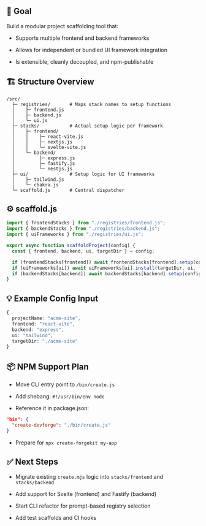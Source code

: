 ## 🎯 Goal

Build a modular project scaffolding tool that:

- Supports multiple frontend and backend frameworks
    
- Allows for independent or bundled UI framework integration
    
- Is extensible, cleanly decoupled, and npm-publishable
    

## 🏗️ Structure Overview

```
/src/
  ├─ registries/       # Maps stack names to setup functions
  │    ├─ frontend.js
  │    ├─ backend.js
  │    └─ ui.js
  ├─ stacks/           # Actual setup logic per framework
  │    ├─ frontend/
  │    │    ├─ react-vite.js
  │    │    ├─ nextjs.js
  │    │    └─ svelte-vite.js 
  │    └─ backend/
  │         ├─ express.js
  │         ├─ fastify.js
  │         └─ nestjs.js 
  ├─ ui/               # Setup logic for UI frameworks
  │    ├─ tailwind.js
  │    └─ chakra.js
  └─ scaffold.js       # Central dispatcher
```

## ⚙️ scaffold.js

```ts
import { frontendStacks } from "./registries/frontend.js";
import { backendStacks } from "./registries/backend.js";
import { uiFrameworks } from "./registries/ui.js";

export async function scaffoldProject(config) {
  const { frontend, backend, ui, targetDir } = config;

  if (frontendStacks[frontend]) await frontendStacks[frontend].setup(config);
  if (uiFrameworks[ui]) await uiFrameworks[ui].install(targetDir, ui, frontend);
  if (backendStacks[backend]) await backendStacks[backend].setup(config);
}
```

## 💡 Example Config Input

```ts
{
  projectName: "acme-site",
  frontend: "react-vite",
  backend: "express",
  ui: "tailwind",
  targetDir: "./acme-site"
}
```

## 📦 NPM Support Plan

- Move CLI entry point to `/bin/create.js`
    
- Add shebang: `#!/usr/bin/env node`
    
- Reference it in package.json:
    

```json
"bin": {
  "create-devforge": "./bin/create.js"
}
```

- Prepare for `npx create-forgekit my-app`
    

## ✅ Next Steps

- Migrate existing `create.mjs` logic into `stacks/frontend` and `stacks/backend`
    
- Add support for Svelte (frontend) and Fastify (backend)
    
- Start CLI refactor for prompt-based registry selection
    
- Add test scaffolds and CI hooks